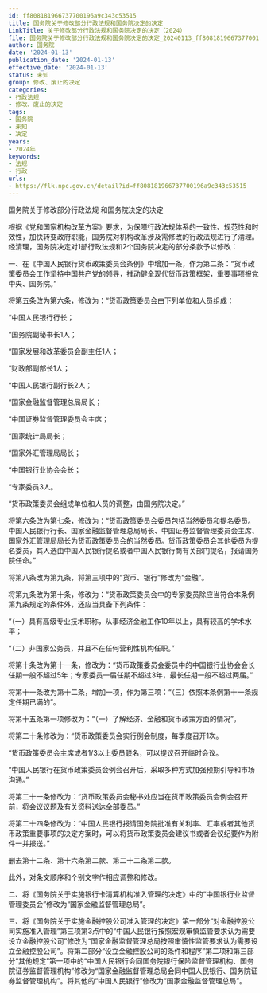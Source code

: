 ```yaml
---
id: ff808181966737700196a9c343c53515
title: 国务院关于修改部分行政法规和国务院决定的决定
LinkTitle: 关于修改部分行政法规和国务院决定的决定（2024）
file: 国务院关于修改部分行政法规和国务院决定的决定_20240113_ff808181966737700196a9c343c53515.docx
author: 国务院
date: '2024-01-13'
publication_date: '2024-01-13'
effective_date: '2024-01-13'
status: 未知
group: 修改、废止的决定
categories:
- 行政法规
- 修改、废止的决定
tags:
- 国务院
- 未知
- 决定
years:
- 2024年
keywords:
- 法规
- 行政
urls:
- https://flk.npc.gov.cn/detail?id=ff808181966737700196a9c343c53515
---
```


国务院关于修改部分行政法规
和国务院决定的决定

根据《党和国家机构改革方案》要求，为保障行政法规体系的一致性、规范性和时效性，加快转变政府职能，国务院对机构改革涉及需修改的行政法规进行了清理。经清理，国务院决定对1部行政法规和2个国务院决定的部分条款予以修改：

一、在《中国人民银行货币政策委员会条例》中增加一条，作为第二条：“货币政策委员会工作坚持中国共产党的领导，推动健全现代货币政策框架，重要事项报党中央、国务院。”

将第五条改为第六条，修改为：“货币政策委员会由下列单位和人员组成：

“中国人民银行行长；

“国务院副秘书长1人；

“国家发展和改革委员会副主任1人；

“财政部副部长1人；

“中国人民银行副行长2人；

“国家金融监督管理总局局长；

“中国证券监督管理委员会主席；

“国家统计局局长；

“国家外汇管理局局长；

“中国银行业协会会长；

“专家委员3人。

“货币政策委员会组成单位和人员的调整，由国务院决定。”

将第六条改为第七条，修改为：“货币政策委员会委员包括当然委员和提名委员。中国人民银行行长、国家金融监督管理总局局长、中国证券监督管理委员会主席、国家外汇管理局局长为货币政策委员会的当然委员。货币政策委员会其他委员为提名委员，其人选由中国人民银行提名或者中国人民银行商有关部门提名，报请国务院任命。”

将第八条改为第九条，将第三项中的“货币、银行”修改为“金融”。

将第九条改为第十条，修改为：“货币政策委员会中的专家委员除应当符合本条例第九条规定的条件外，还应当具备下列条件：

“（一）具有高级专业技术职称，从事经济金融工作10年以上，具有较高的学术水平；

“（二）非国家公务员，并且不在任何营利性机构任职。”

将第十条改为第十一条，修改为：“货币政策委员会委员中的中国银行业协会会长任期一般不超过5年；专家委员一届任期不超过3年，最长任期一般不超过两届。”

将第十一条改为第十二条，增加一项，作为第三项：“（三）依照本条例第十一条规定任期已满的”。

将第十五条第一项修改为：“（一）了解经济、金融和货币政策方面的情况”。

将第二十条修改为：“货币政策委员会实行例会制度，每季度召开1次。

“货币政策委员会主席或者1/3以上委员联名，可以提议召开临时会议。

“中国人民银行在货币政策委员会例会召开后，采取多种方式加强预期引导和市场沟通。”

将第二十一条修改为：“货币政策委员会秘书处应当在货币政策委员会例会召开前，将会议议题及有关资料送达全部委员。”

将第二十四条修改为：“中国人民银行报请国务院批准有关利率、汇率或者其他货币政策重要事项的决定方案时，可以将货币政策委员会建议书或者会议纪要作为附件一并报送。”

删去第十二条、第十六条第二款、第二十二条第二款。

此外，对条文顺序和个别文字作相应调整和修改。

二、将《国务院关于实施银行卡清算机构准入管理的决定》中的“中国银行业监督管理委员会”修改为“国家金融监督管理总局”。

三、将《国务院关于实施金融控股公司准入管理的决定》第一部分“对金融控股公司实施准入管理”第三项第3点中的“中国人民银行按照宏观审慎监管要求认为需要设立金融控股公司”修改为“国家金融监督管理总局按照审慎性监管要求认为需要设立金融控股公司”。将第二部分“设立金融控股公司的条件和程序”第二项和第三部分“其他规定”第一项中的“中国人民银行会同国务院银行保险监督管理机构、国务院证券监督管理机构”修改为“国家金融监督管理总局会同中国人民银行、国务院证券监督管理机构”。将其他的“中国人民银行”修改为“国家金融监督管理总局”。
